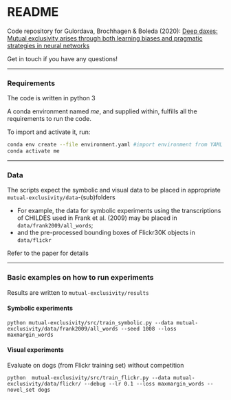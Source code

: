 # README
Code repository for Gulordava, Brochhagen &amp; Boleda (2020): [Deep daxes: Mutual exclusivity arises through both learning biases and pragmatic strategies in neural networks](https://cognitivesciencesociety.org/cogsci20/papers/0479/0479.pdf)

Get in touch if you have any questions!

*** 
### Requirements
The code is written in python 3

A conda environment named *me*, and supplied within, fulfills all the requirements to run the code.

To import and activate it, run:

```bash
conda env create --file environment.yaml #import environment from YAML
conda activate me 
```

***

### Data
The scripts expect the symbolic and visual data to be placed in appropriate `mutual-exclusivity/data`-(sub)folders

  * For example, the data for symbolic experiments using the transcriptions of CHILDES used in Frank et al. (2009) may be placed in `data/frank2009/all_words`;
  * and the pre-processed bounding boxes of Flickr30K objects in `data/flickr`

Refer to the paper for details

***


### Basic examples on how to run experiments
Results are written to `mutual-exclusivity/results`

#### Symbolic experiments
`python mutual-exclusivity/src/train_symbolic.py --data mutual-exclusivity/data/frank2009/all_words --seed 1008 --loss maxmargin_words`

#### Visual experiments
Evaluate on dogs (from Flickr training set) without competition 

`python  mutual-exclusivity/src/train_flickr.py --data mutual-exclusivity/data/flickr/ --debug --lr 0.1 --loss maxmargin_words --novel_set dogs`